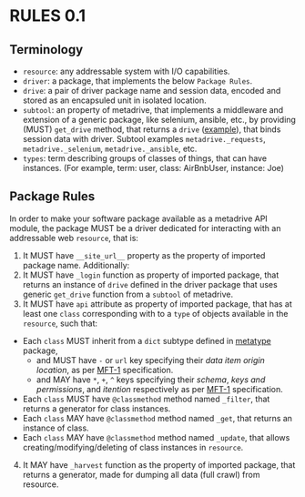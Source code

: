 # RULES 0.1

## Terminology

- `resource`: any addressable system with I/O capabilities.
- `driver`: a package, that implements the below `Package Rules`.
- `drive`: a pair of driver package name and session data, encoded and stored as an encapsuled unit in isolated location.
- `subtool`: an property of metadrive, that implements a middleware and extension of a generic package, like selenium, ansible, etc., by providing (MUST) `get_drive` method, that returns a `drive` ([example](https://github.com/wefindx/metadrive/blob/master/metadrive/_requests.py#L12)), that binds session data with driver. Subtool examples `metadrive._requests`, `metadrive._selenium`, `metadrive._ansible`, etc.
- `types`: term describing groups of classes of things, that can have instances. (For example, term: user, class: AirBnbUser, instance: Joe) 

## Package Rules

In order to make your software package available as a metadrive API module, the package MUST be a driver dedicated for interacting with an addressable web `resource`, that is:

1. It MUST have `__site_url__` property as the property of imported package name. Additionally:
2. It MUST have `_login` function as property of imported package, that returns an instance of `drive` defined in the driver package that uses generic `get_drive` function from a `subtool` of metadrive.
3. It MUST have `api` attribute as property of imported package, that has at least one `class` corresponding with to a `type` of objects available in the `resource`, such that:
  - Each `class` MUST inherit from a `dict` subtype defined in [metatype](https://github.com/wefindx/metatype/) package,
     - and MUST have `-` or `url` key specifying their *data item origin location*, as per [MFT-1](https://book.mindey.com/metaformat/0002-data-object-format/0002-data-object-format.html) specification.
     - and MAY have `*`, `+`, `^` keys specifying their *schema*, *keys and permissions*, and *itention* respectively as per [MFT-1](https://book.mindey.com/metaformat/0002-data-object-format/0002-data-object-format.html) specification.
  - Each `class` MUST have `@classmethod` method named `_filter`, that returns a generator for class instances.
  - Each `class` MAY have `@classmethod` method named `_get`, that returns an instance of class.
  - Each `class` MAY have `@classmethod` method named `_update`, that allows creating/modifying/deleting of class instances in `resource`.
4. It MAY have `_harvest` function as the property of imported package, that returns a generator, made for dumping all data (full crawl) from resource.
